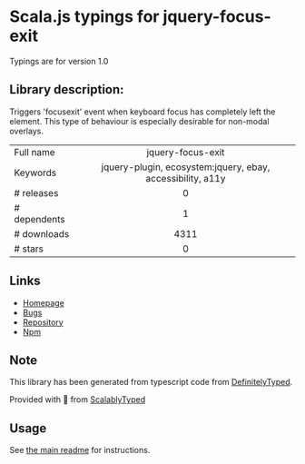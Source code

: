 
# Scala.js typings for jquery-focus-exit

Typings are for version 1.0

## Library description:
Triggers 'focusexit' event when keyboard focus has completely left the element. This type of behaviour is especially desirable for non-modal overlays.

|                    |                 |
| ------------------ | :-------------: |
| Full name          | jquery-focus-exit |
| Keywords           | jquery-plugin, ecosystem:jquery, ebay, accessibility, a11y |
| # releases         | 0 |
| # dependents       | 1 |
| # downloads        | 4311 |
| # stars            | 0 |

## Links
- [Homepage](https://github.com/makeup-jquery/jquery-focus-exit#readme)
- [Bugs](https://github.com/makeup-jquery/jquery-focus-exit/issues)
- [Repository](https://github.com/makeup-jquery/jquery-focus-exit)
- [Npm](https://www.npmjs.com/package/jquery-focus-exit)
    


## Note
This library has been generated from typescript code from [DefinitelyTyped](https://definitelytyped.org).

Provided with :purple_heart: from [ScalablyTyped](https://github.com/oyvindberg/ScalablyTyped)

## Usage
See [the main readme](../../readme.md) for instructions.


